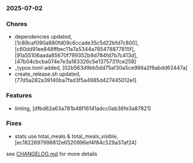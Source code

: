 ### 2025-07-02

### Chores
+ dependencies updated, [1c89caf090a880fd09c6ccade35c5d22bfd7c800], [c60dd91ee848ffbec11a7a5344a785478877815f], [91a55106aada85670f799352b9d784fd7b7c413d], [47b04cbcba074e7e3a183326c5e1375731fce258]
+ _typos.toml added, [02b563d9bb5dd75af30a5ce986a2f6abdd62447a]
+ create_release.sh updated, [77d5a282a39140ba7fad3f5a4985d427445012e1]

### Features
+ linting, [dfbd62a63a781b48f16141adcc0ab36fe3a87821]

### Fixes
+ stats use total_meals & total_meals_visible, [ec1822697998812e6520996ef4f84c529a37af24]

see <a href='https://github.com/mrjackwills/mealpedant_vue/blob/main/CHANGELOG.md'>CHANGELOG.md</a> for more details
